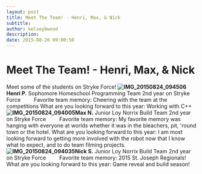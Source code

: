 ```yaml
---
layout: post
title: Meet The Team! - Henri, Max, & Nick
subtitle:
author: kelseybwood
description:
date: 2015-08-26 09:00:50
---
```


# Meet The Team! - Henri, Max, & Nick

Meet some of the students on Stryke Force! **![IMG_20150824_094506](/wp-content/uploads/2015/08/IMG_20150824_094506-300x300.jpg)Henri P.** Sophomore Homeschool Programming Team 2nd year on Stryke Force         Favorite team memory: Cheering with the team at the competitions What are you looking forward to this year: Working with C++   **![IMG_20150824_094005](http://strykeforce.org/wp-content/uploads/2015/08/IMG_20150824_094005-300x300.jpg)Max N.** Junior Loy Norrix Build Team 2nd year on Stryke Force         Favorite team memory: My favorite memory was hanging with everyone at worlds whether it was in the bleachers, pit, 'round town or the hotel. What are you looking forward to this year: I am most looking forward to getting more involved with the robot now that I know what to expect, and to do team filming projects.   **![IMG_20150824_094035](http://strykeforce.org/wp-content/uploads/2015/08/IMG_20150824_094035-300x300.jpg)Nick S.** Junior Loy Norrix Build Team 2nd year on Stryke Force         Favorite team memory: 2015 St. Joseph Regionals! What are you looking forward to this year: Game reveal and build season!

